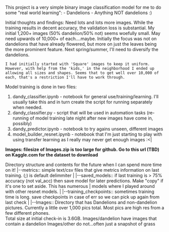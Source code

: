 This project is a very simple binary image classification model for me to do some "real world learning":
    - Dandelions
    - Anything NOT dandelions :)

Initial thoughts and findings:
    Need lots and lots more images. While the training results in decent accuracy, the validation loss is substantial. My initial 1,200+ images (50% dandelion/50% not) seems woefully small. May need upwards of 10,000+ of each....maybe. Initially the focus was not on dandelions that have already flowered, but more on just the leaves being the more prominent feature. Next spring/summer, I'll need to diversify the dandelions.
    
    I had initially started with 'Square' images to keep it uniform. However, with help from the 'kids,' in the neighborhood I ended up allowing all sizes and shapes. Seems that to get well over 10,000 of each, that's a restriction I'll have to work through.
    
Model training is done in two files:
1. dandy_classifier.ipynb - notebook for general use/training/learning. I'll usually take this and in turn create the script for running separately when needed.
2. dandy_classifier.py - script that will be used in automation tasks (re-running of model training late night after new images have come in, possibly)
3. dandy_predictor.ipynb - notebook to try agains unseen, different images
4. model_builder_resnet.ipynb - notebook that I'm just starting to play with using transfer learning as I really may never get enough images :<|

**Images: filesize of Images.zip is too large for github. Go to this url (TBD) on Kaggle.com for the dataset to download**

Directory structure and contents for the future when I can spend more time on it!
|--metrics:: simple text/csv files that give metrics information on last training. (;) is default delimmiter
|
|--saved_models:: if last training is > 75% accuracy (not val_acc) then save model for later predictions. Make "copy" if it's one to set aside. This has numerous
|                 models where I played around with other resnet models.
|
|--training_checkpoints:: sometimes training time is long. save checkpoints in case of err so we can pick up again from last check
|
|--Images:: Directory that has Dandelions and non-dandelion pictures. Currently a little over 1,000 pics total. Most pics are high res from a few different phones.               
            Total size at initial check-in is 3.6GB.
            Images/dandelion have images that contain a dandelion
            Images/other do not...often just a snapshot of grass
